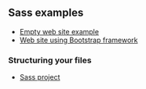 ## Sass examples

- [Empty web site example](https://github.com/jzena/sass-bootstrap/tree/master/web-site)
- [Web site using Bootstrap framework](https://github.com/jzena/sass-bootstrap/tree/master/web-site-bootstrap)

### Structuring your files
- [Sass project](http://thesassway.com/beginner/how-to-structure-a-sass-project)
